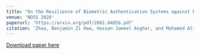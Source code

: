```yaml
---
title: "On the Resilience of Biometric Authentication Systems against Random Inputs"
venue: 'NDSS 2020'
paperurl: 'https://arxiv.org/pdf/2001.04056.pdf'
citation: 'Zhao, Benjamin Zi Hao, Hassan Jameel Asghar, and Mohamed Ali Kaafar.(2020). &quot;On the Resilience of Biometric Authentication Systems against Random Inputs.&quot; <i>NDSS</i>.'
---
```

[Download paper here](https://arxiv.org/pdf/2001.04056.pdf)

